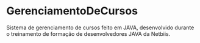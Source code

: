 # GerenciamentoDeCursos
Sistema de gerenciamento de cursos feito em JAVA, desenvolvido durante o treinamento de formação de desenvolvedores JAVA da Netbiis.
